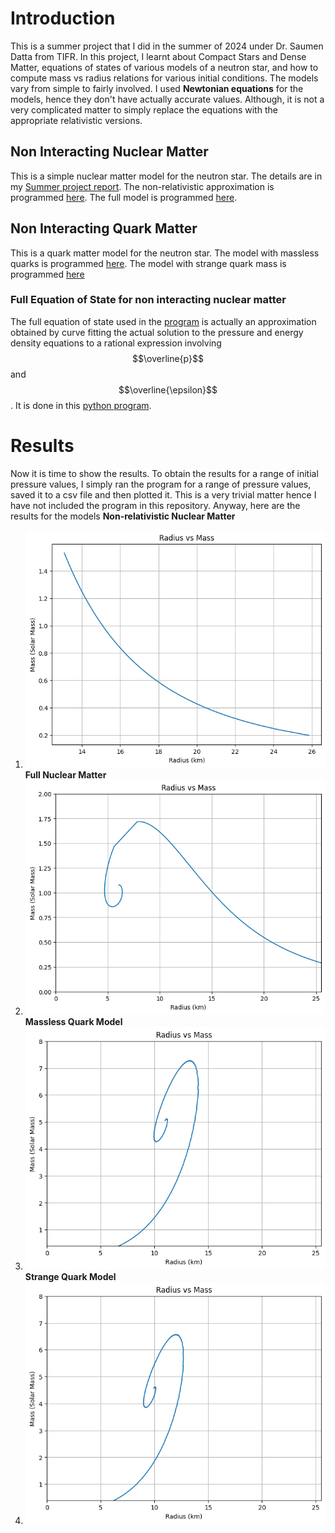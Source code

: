 # Introduction
This is a summer project that I did in the summer of 2024 under Dr. Saumen Datta from TIFR. In this project, I learnt about Compact Stars and Dense Matter, equations of states of various models of a neutron star, and how to compute mass vs radius
relations for various initial conditions. The models vary from simple to fairly involved. I used **Newtonian equations** for the models, hence they don't have actually accurate values. Although, it is not a very complicated matter to simply replace the equations 
with the appropriate relativistic versions.

## Non Interacting Nuclear Matter
This is a simple nuclear matter model for the neutron star. The details are in my [Summer project report](Summer_Project_Report.pdf). The non-relativistic approximation is programmed [here](non_relativistic_nuclear.py). The full model is programmed 
[here](full_EoS_nuclear.py).

## Non Interacting Quark Matter
This is a quark matter model for the neutron star. The model with massless quarks is programmed [here](massless_quark_model.py). The model with strange quark mass is programmed [here](strange_quark_model.py)

### Full Equation of State for non interacting nuclear matter
The full equation of state used in the [program](full_EoS_nuclear.py) is actually an approximation obtained by curve fitting the actual solution to the pressure and energy density equations to a rational expression involving $$\overline{p}$$ 
and $$\overline{\epsilon}$$. It is done in this [python program]().

# Results
Now it is time to show the results. To obtain the results for a range of initial pressure values, I simply ran the program for a range of pressure values, saved it to a csv file and then plotted it. This is a very trivial matter hence I have not 
included the program in this repository. Anyway, here are the results for the models
**Non-relativistic Nuclear Matter**
1. ![](results/output1.png?raw=true)
**Full Nuclear Matter**
2. ![](results/output3.png)
**Massless Quark Model**
3. ![](results/output4.png)
**Strange Quark Model**
4. ![](results/output5.png)

